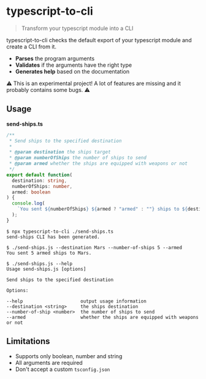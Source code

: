 # typescript-to-cli

> Transform your typescript module into a CLI

typescript-to-cli checks the default export of your typescript module and create a CLI from it.

- **Parses** the program arguments
- **Validates** if the arguments have the right type
- **Generates help** based on the documentation

:warning:
This is an experimental project! A lot of features are missing and it probably contains some bugs.
:warning:

## Usage

**send-ships.ts**

```typescript
/**
 * Send ships to the specified destination
 *
 * @param destination the ships target
 * @param numberOfShips the number of ships to send
 * @param armed whether the ships are equipped with weapons or not
 */
export default function(
  destination: string,
  numberOfShips: number,
  armed: boolean
) {
  console.log(
    `You sent ${numberOfShips} ${armed ? "armed" : ""} ships to ${destination}.`
  );
}
```

```console
$ npx typescript-to-cli ./send-ships.ts
send-ships CLI has been generated.

$ ./send-ships.js --destination Mars --number-of-ships 5 --armed
You sent 5 armed ships to Mars.

$ ./send-ships.js --help
Usage send-ships.js [options]

Send ships to the specified destination

Options:

--help                     output usage information
--destination <string>     the ships destination
--number-of-ship <number>  the number of ships to send
--armed                    whether the ships are equipped with weapons or not
```

## Limitations

- Supports only boolean, number and string
- All arguments are required
- Don't accept a custom `tsconfig.json`
